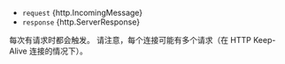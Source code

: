 <!-- YAML
added: v0.1.0
-->

* `request` {http.IncomingMessage}
* `response` {http.ServerResponse}

每次有请求时都会触发。 
请注意，每个连接可能有多个请求（在 HTTP Keep-Alive 连接的情况下）。


